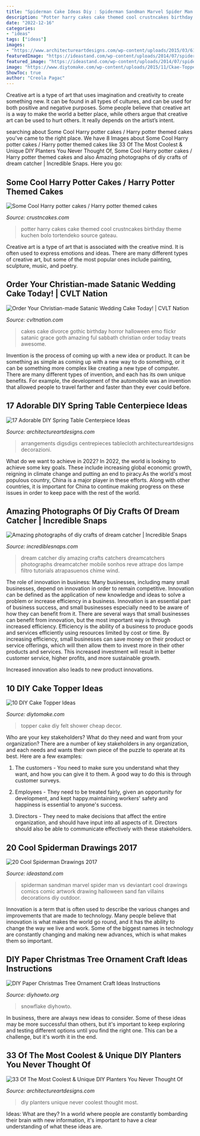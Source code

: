 ```yaml
---
title: "Spiderman Cake Ideas Diy : Spiderman Sandman Marvel Spider Man Vs Deviantart Cool Drawings Comics Comic Artwork Drawing Halloween Sand Fan Villains Decorations Diy Outdoor"
description: "Potter harry cakes cake themed cool crustncakes birthday theme kuchen bolo tortendeko source gateau"
date: "2022-12-16"
categories:
- "ideas"
tags: ["ideas"]
images:
- "https://www.architectureartdesigns.com/wp-content/uploads/2015/03/615.jpg"
featuredImage: "https://ideastand.com/wp-content/uploads/2014/07/spiderman-drawings/10-spiderman-drawings.jpg"
featured_image: "https://ideastand.com/wp-content/uploads/2014/07/spiderman-drawings/10-spiderman-drawings.jpg"
image: "https://www.diytomake.com/wp-content/uploads/2015/11/Ckae-Topper-Felt.jpg"
ShowToc: true
author: "Creola Pagac"
---
```



Creative art is a type of art that uses imagination and creativity to create something new. It can be found in all types of cultures, and can be used for both positive and negative purposes. Some people believe that creative art is a way to make the world a better place, while others argue that creative art can be used to hurt others. It really depends on the artist’s intent.

	

		
searching about Some Cool Harry potter cakes / Harry potter themed cakes you've came to the right place. We have 8 Images about Some Cool Harry potter cakes / Harry potter themed cakes like 33 Of The Most Coolest &amp; Unique DIY Planters You Never Thought Of, Some Cool Harry potter cakes / Harry potter themed cakes and also Amazing photographs of diy crafts of dream catcher | Incredible Snaps. Here you go:
		
    
## Some Cool Harry Potter Cakes / Harry Potter Themed Cakes

<img loading=lazy src="http://www.crustncakes.com/blog/wp-content/uploads/2015/06/1327a501bf9d90815765233762e218f3.jpg" onerror="this.onerror=null;this.src='https://tse2.mm.bing.net/th?id=OIP.B7TlOsjB2EYaEdDQUfADEwHaNG&amp;pid=15.1';" alt="Some Cool Harry potter cakes / Harry potter themed cakes">

_Source: crustncakes.com_

>potter harry cakes cake themed cool crustncakes birthday theme kuchen bolo tortendeko source gateau. 

	

Creative art is a type of art that is associated with the creative mind. It is often used to express emotions and ideas. There are many different types of creative art, but some of the most popular ones include painting, sculpture, music, and poetry.

    
## Order Your Christian-made Satanic Wedding Cake Today! | CVLT Nation

<img loading=lazy src="https://cvltnation.com/wp-content/uploads/2017/09/ca6c957d3fa16696cedb014bd9e7244c.jpg" onerror="this.onerror=null;this.src='https://tse3.mm.bing.net/th?id=OIP.gX1NzyzZvQqob1VkvYbJYAHaJ4&amp;pid=15.1';" alt="Order Your Christian-made Satanic Wedding Cake Today! | CVLT Nation">

_Source: cvltnation.com_

>cakes cake divorce gothic birthday horror halloween emo flickr satanic grace goth amazing ful sabbath christian order today treats awesome. 

	

Invention is the process of coming up with a new idea or product. It can be something as simple as coming up with a new way to do something, or it can be something more complex like creating a new type of computer. There are many different types of invention, and each has its own unique benefits. For example, the development of the automobile was an invention that allowed people to travel farther and faster than they ever could before.

    
## 17 Adorable DIY Spring Table Centerpiece Ideas

<img loading=lazy src="https://www.architectureartdesigns.com/wp-content/uploads/2015/03/615.jpg" onerror="this.onerror=null;this.src='https://tse1.mm.bing.net/th?id=OIP.qmC40T4nOeTAMtNPw77ZagHaLH&amp;pid=15.1';" alt="17 Adorable DIY Spring Table Centerpiece Ideas">

_Source: architectureartdesigns.com_

>arrangements digsdigs centrepieces tablecloth architectureartdesigns decorazioni. 

	

What do we want to achieve in 2022?
In 2022, the world is looking to achieve some key goals. These include increasing global economic growth, reigning in climate change and putting an end to piracy.As the world's most populous country, China is a major player in these efforts. Along with other countries, it is important for China to continue making progress on these issues in order to keep pace with the rest of the world.

    
## Amazing Photographs Of Diy Crafts Of Dream Catcher | Incredible Snaps

<img loading=lazy src="http://www.incrediblesnaps.com/wp-content/uploads/2016/03/dream-catcher-ideas-and-tutorials-600x1313.jpg" onerror="this.onerror=null;this.src='https://tse1.mm.bing.net/th?id=OIP.6ShlLT73dMXwgtrLQ7nYQgHaQN&amp;pid=15.1';" alt="Amazing photographs of diy crafts of dream catcher | Incredible Snaps">

_Source: incrediblesnaps.com_

>dream catcher diy amazing crafts catchers dreamcatchers photographs dreamcatcher mobile sonhos reve attrape dos lampe filtro tutorials atrapasuenos chime wind. 

	

The role of innovation in business:
Many businesses, including many small businesses, depend on innovation in order to remain competitive. Innovation can be defined as the application of new knowledge and ideas to solve a problem or increase efficiency in a business. Innovation is an essential part of business success, and small businesses especially need to be aware of how they can benefit from it.
There are several ways that small businesses can benefit from innovation, but the most important way is through increased efficiency. Efficiency is the ability of a business to produce goods and services efficiently using resources limited by cost or time. By increasing efficiency, small businesses can save money on their product or service offerings, which will then allow them to invest more in their other products and services. This increased investment will result in better customer service, higher profits, and more sustainable growth.

Increased innovation also leads to new product innovations.

    
## 10 DIY Cake Topper Ideas

<img loading=lazy src="https://www.diytomake.com/wp-content/uploads/2015/11/Ckae-Topper-Felt.jpg" onerror="this.onerror=null;this.src='https://tse1.mm.bing.net/th?id=OIP.K3mwCwLJlZwzgahqPmQCXgHaLH&amp;pid=15.1';" alt="10 DIY Cake Topper Ideas">

_Source: diytomake.com_

>topper cake diy felt shower cheap decor. 

	

Who are your key stakeholders? What do they need and want from your organization?
There are a number of key stakeholders in any organization, and each needs and wants their own piece of the puzzle to operate at its best. Here are a few examples:
1. The customers - You need to make sure you understand what they want, and how you can give it to them. A good way to do this is through customer surveys.

2. Employees - They need to be treated fairly, given an opportunity for development, and kept happy.maintaining workers' safety and happiness is essential to anyone's success.

3. Directors - They need to make decisions that affect the entire organization, and should have input into all aspects of it. Directors should also be able to communicate effectively with these stakeholders.

    
## 20 Cool Spiderman Drawings 2017

<img loading=lazy src="https://ideastand.com/wp-content/uploads/2014/07/spiderman-drawings/10-spiderman-drawings.jpg" onerror="this.onerror=null;this.src='https://tse1.mm.bing.net/th?id=OIP.FZw-3YfbV509bX-MAGQLowHaLG&amp;pid=15.1';" alt="20 Cool Spiderman Drawings 2017">

_Source: ideastand.com_

>spiderman sandman marvel spider man vs deviantart cool drawings comics comic artwork drawing halloween sand fan villains decorations diy outdoor. 

	

Innovation is a term that is often used to describe the various changes and improvements that are made to technology. Many people believe that innovation is what makes the world go round, and it has the ability to change the way we live and work. Some of the biggest names in technology are constantly changing and making new advances, which is what makes them so important.

    
## DIY Paper Christmas Tree Ornament Craft Ideas Instructions

<img loading=lazy src="http://www.diyhowto.org/wp-content/uploads/DIYHowto-DIY-Paper-Christmas-Tree-Ornament-Craft-Ideas-09.jpg" onerror="this.onerror=null;this.src='https://tse1.mm.bing.net/th?id=OIP.k-RBP45LUswyrSuARFEggAHaKZ&amp;pid=15.1';" alt="DIY Paper Christmas Tree Ornament Craft Ideas Instructions">

_Source: diyhowto.org_

>snowflake diyhowto. 

	

In business, there are always new ideas to consider. Some of these ideas may be more successful than others, but it's important to keep exploring and testing different options until you find the right one. This can be a challenge, but it's worth it in the end.

    
## 33 Of The Most Coolest &amp; Unique DIY Planters You Never Thought Of

<img loading=lazy src="https://www.architectureartdesigns.com/wp-content/uploads/2015/03/1144.jpg" onerror="this.onerror=null;this.src='https://tse4.mm.bing.net/th?id=OIP.t2xCeeypOdPnmi4nAWsKNAHaK_&amp;pid=15.1';" alt="33 Of The Most Coolest &amp; Unique DIY Planters You Never Thought Of">

_Source: architectureartdesigns.com_

>diy planters unique never coolest thought most. 

	

Ideas: What are they?
In a world where people are constantly bombarding their brain with new information, it's important to have a clear understanding of what these ideas are.

